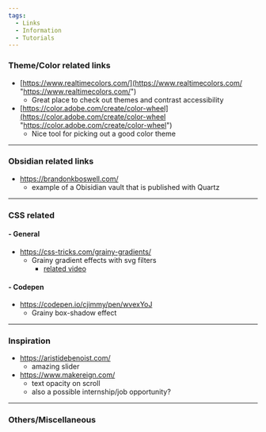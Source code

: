 ```yaml
---
tags:
  - Links
  - Information
  - Tutorials
---
```

### Theme/Color related links
- [https://www.realtimecolors.com/](https://www.realtimecolors.com/ "https://www.realtimecolors.com/")
	- Great place to check out themes and contrast accessibility
- [https://color.adobe.com/create/color-wheel](https://color.adobe.com/create/color-wheel "https://color.adobe.com/create/color-wheel")
	- Nice tool for picking out a good color theme
___
### Obsidian related links
- https://brandonkboswell.com/
	- example of a Obisidian vault that is published with Quartz
___
### CSS related
#### - General
- https://css-tricks.com/grainy-gradients/
	- Grainy gradient effects with svg filters
		- [related video](https://www.youtube.com/watch?v=_ZFghigBmqo)
#### - Codepen
- https://codepen.io/cjimmy/pen/wvexYoJ
	- Grainy box-shadow effect
___
### Inspiration
- https://aristidebenoist.com/
	- amazing slider
- https://www.makereign.com/
	- text opacity on scroll
	- also a possible internship/job opportunity?
---
### Others/Miscellaneous